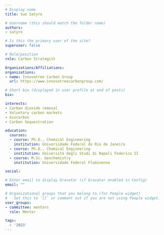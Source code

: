 ```yaml
---
# Display name
title: Sue Satyro

# Username (this should match the folder name)
authors:
- satyro

# Is this the primary user of the site?
superuser: false

# Role/position
role: Carbon Strategist

Organizations/Affiliations:
organizations:
- name: Innovatree Carbon Group
  url: https://www.innovatreecarbongroup.com/

# Short bio (displayed in user profile at end of posts)
bio: 

interests:
- Carbon dioxide removal
- Voluntary carbon markets
- biocarbon
- Carbon Sequestration

education:
  courses:
  - course: Ph.D., Chemical Engineering 
    institution: Universidade Federal do Rio de Janeiro
  - course: Ph.D., Chemical Engineering
    institution: Università degli Studi di Napoli Federico II
  - course: M.Sc. Geochemistry
    institution: Universidade Federal Fluminense

social:

# Enter email to display Gravatar (if Gravatar enabled in Config)
email: ""

# Organizational groups that you belong to (for People widget)
#   Set this to `[]` or comment out if you are not using People widget.
user_groups:
- committee: mentors
  role: Mentor

tags:
  - '2023'
---
```

